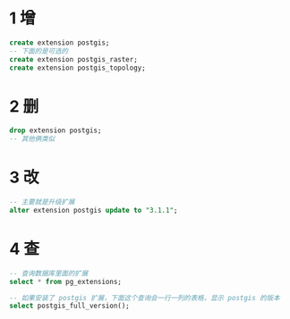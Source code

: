 # 1 增

```sql
create extension postgis;
-- 下面的是可选的
create extension postgis_raster;
create extension postgis_topology;
```



# 2 删

``` sql
drop extension postgis;
-- 其他俩类似
```



# 3 改

``` sql
-- 主要就是升级扩展
alter extension postgis update to "3.1.1";
```



# 4 查

```sql
-- 查询数据库里面的扩展
select * from pg_extensions;

-- 如果安装了 postgis 扩展，下面这个查询会一行一列的表格，显示 postgis 的版本
select postgis_full_version();
```

